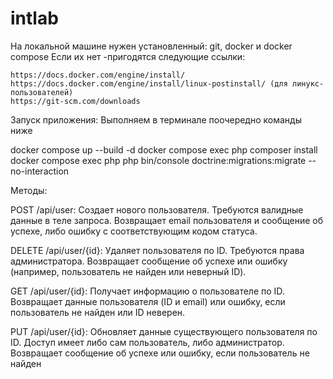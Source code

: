 # intlab

На локальной машине нужен установленный: git, docker и docker compose Если их нет -пригодятся следующие ссылки:

    https://docs.docker.com/engine/install/
    https://docs.docker.com/engine/install/linux-postinstall/ (для линукс-пользователей)
    https://git-scm.com/downloads

Запуск приложения: Выполняем в терминале поочередно команды ниже

docker compose up --build -d
docker compose exec php composer install
docker compose exec php php bin/console doctrine:migrations:migrate --no-interaction

Методы:

POST /api/user: Создает нового пользователя. Требуются валидные данные в теле запроса. Возвращает email пользователя и сообщение об успехе, либо ошибку с соответствующим кодом статуса.

DELETE /api/user/{id}: Удаляет пользователя по ID. Требуются права администратора. Возвращает сообщение об успехе или ошибку (например, пользователь не найден или неверный ID).

GET /api/user/{id}: Получает информацию о пользователе по ID. Возвращает данные пользователя (ID и email) или ошибку, если пользователь не найден или ID неверен.

PUT /api/user/{id}: Обновляет данные существующего пользователя по ID. Доступ имеет либо сам пользователь, либо администратор. Возвращает сообщение об успехе или ошибку, если пользователь не найден